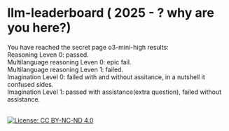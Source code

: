 # llm-leaderboard  ( 2025 - ? why are you here?)<br>
You have reached the secret page o3-mini-high results:<br>
Reasoning Leven 0: passed.<br>
Multilanguage reasoning Leven 0: epic fail. <br>
Multilanguage reasoning Leven 1: failed.<br>
Imagination Level 0: failed with and without assitance, in a nutshell it confused sides.<br>
Imagination Level 1: passed with assistance(extra question), failed without assistance.<br>
<br>

[![License: CC BY-NC-ND 4.0](https://img.shields.io/badge/License-CC%20BY--NC--ND%204.0-lightgrey.svg)](https://creativecommons.org/licenses/by-nc-nd/4.0/)

